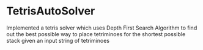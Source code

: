 # TetrisAutoSolver
Implemented a tetris solver which uses Depth First Search Algorithm to find out the best possible way to place tetriminoes for the shortest possible stack given an input string of tetriminoes
